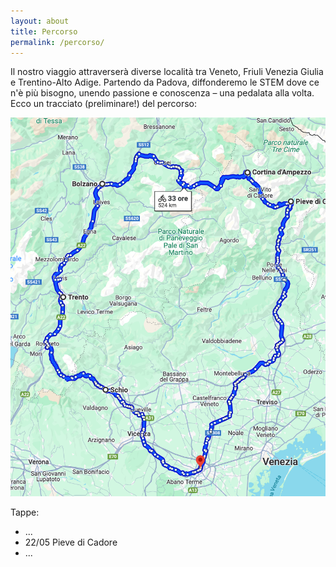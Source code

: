 ```yaml
---
layout: about
title: Percorso
permalink: /percorso/
---
```

Il nostro viaggio attraverserà diverse località tra Veneto, Friuli Venezia Giulia e Trentino-Alto Adige. Partendo da Padova, diffonderemo le STEM dove ce n'è più bisogno, unendo passione e conoscenza – una pedalata alla volta. Ecco un tracciato (preliminare!) del percorso:

<center>
<img src="percorso.png" alt="Percorso"">
</center>

Tappe: 
- ...
- 22/05 Pieve di Cadore
- ...
